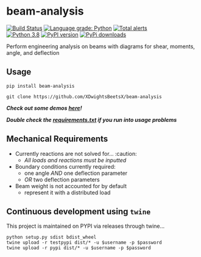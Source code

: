 # beam-analysis

[![Build Status](https://travis-ci.com/XDwightsBeetsX/beam_analysis.svg?token=ojR96vWaxNB8o4NF9oGN&branch=master)](https://travis-ci.com/XDwightsBeetsX/beam_analysis)
[![Language grade: Python](https://img.shields.io/lgtm/grade/python/g/XDwightsBeetsX/beam_analysis.svg?logo=lgtm&logoWidth=18)](https://lgtm.com/projects/g/XDwightsBeetsX/beam_analysis/context:python)
[![Total alerts](https://img.shields.io/lgtm/alerts/g/XDwightsBeetsX/beam_analysis.svg?logo=lgtm&logoWidth=18)](https://lgtm.com/projects/g/XDwightsBeetsX/beam_analysis/alerts/)  
[![Python 3.8](https://img.shields.io/badge/python-3.8-blue.svg)](https://www.python.org/downloads/release/python-380/)
[![PyPI version](https://badge.fury.io/py/beam-analysis.svg)](https://badge.fury.io/py/beam-analysis)
[![PyPi downloads](https://pypip.in/d/beam-analysis/badge.png)](https://crate.io/packages/beam-analysis/)

Perform engineering analysis on beams with diagrams for shear, moments, angle, and deflection  

## Usage

```shell
pip install beam-analysis
```

```shell
git clone https://github.com/XDwightsBeetsX/beam-analysis
```

***Check out some demos [here](beam_analysis/docs/demos.md)!***

***Double check the [requirements.txt](requirements.txt) if you run into usage problems***

## Mechanical Requirements

- Currently reactions are not solved for... :caution:
  - *All loads and reactions must be inputted*
- Boundary conditions currently required:
  - one angle *AND* one deflection parameter
  - *OR* two deflection parameters
- Beam weight is not accounted for by default
  - represent it with a distributed load

## Continuous development using `twine`

This project is maintained on PYPI via releases through twine...

```shell
python setup.py sdist bdist_wheel
twine upload -r testpypi dist/* -u $username -p $password
twine upload -r pypi dist/* -u $username -p $password
```
